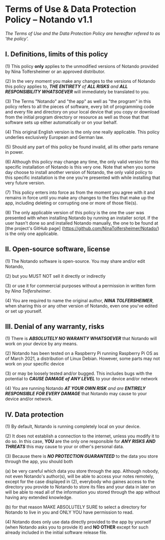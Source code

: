 # Terms of Use & Data Protection Policy – Notando v1.1

_The Terms of Use and the Data Protection Policy are hereafter refered to as 'the policy'._

## I. Definitions, limits of this policy
(1) This policy **only** applies to the unmodified versions of Notando provided by Nina Tolfersheimer or an approved distributor.

(2) In the very moment you make any changes to the versions of Notando this policy applies to, _**THE ENTIRETY** of **ALL RISKS** and **ALL RESPONSIBILITY WHATSOEVER**_ will immediately be translated to you.

(3) The Terms "Notando" and "the app" as well as "the program" in this policy refers to all the pieces of software, every bit of programming code and every file and directory on your local device that you copy or download from the initial program directory or resource as well as those that that software sets up either automatically or on your behalf.

(4) This original English version is the only one really applicable. This policy underlies exclusively European and German law.

(5) Should any part of this policy be found invalid, all its other parts remane in power.

(6) Although this policy may change any time, the only valid version for this specific installation of Notando is this very one. Note that when you some day choose to install another version of Notando, the only valid policy to this specific installation is the one you\'re presented with while installing that very future version.

(7) This policy enters into force as from the moment you agree with it and remains in force until you make any changes to the files that make up the app, including deleting or corrupting one or more of those file(s).

(8) The only applicable version of this policy is the one the user was presented with when installing Notando by running an installer script. If the user hasn't done so and installed Notando manually, the one to be found at [the project's GitHub page] (https://github.com/NinaTolfersheimer/Notado/) is the only one applicable.

## II. Open-source software, license
(1) The Notando software is open-source. You may share and/or edit Notando,

(2) but you MUST NOT sell it directly or indirectly

(3) or use it for commercial purposes without a permission in written form by *Nina Tolfersheimer*.

(4) You are required to name the original author, _**NINA TOLFERSHEIMER**_, when sharing this or any other version of Notando, even one you\'ve edited or set up yourself.

## III. Denial of any warranty, risks
(1) There is _**ABSOLUTELY NO WARANTY WHATSOEVER**_ that Notando will work on your device by any means.

(2) Notando has been tested on a Raspberry Pi running Raspberry Pi OS as of March 2021, a distribution of Linux Debian. However, some parts may not work on your specific device

(3) or may be loosely tested and/or bugged. This includes bugs with the potential to _**CAUSE DAMAGE of ANY LEVEL**_ to your device and/or network

(4) You are running Notando _**AT YOUR OWN RISK** and are **ENTIRELY RESPONSIBLE FOR EVERY DAMAGE**_ that Notando may cause to your device and/or network.

## IV. Data protection
(1) By default, Notando is running completely local on your device.

(2) It does not establish a connection to the internet, unless you modify it to do so. In this case, **YOU** are the only one responsible for _**ANY RISKS AND THREATS**_ this may cause to your or other's personal data.

(3) Because there is _**NO PROTECTION GUARANTEED**_ to the data you store through the app, you should both

   (a) be very careful which data you store through the app. Although nobody, not even Notando\'s author(s), will be able to access your notes remotely, except for the case displayed in (2), everybody who gaines access to the directory you provide to Notando to store its files and your data in later on will be able to read all of the information you stored through the app without having any extended knowledge.
      
   (b) for that reason MAKE ABSOLUTELY SURE to select a directory for Notando to live in you and ONLY YOU have permission to read.
      
(4) Notando does only use data directly provided to the app by yourself (when Notando asks you to provide it) and **NO OTHER** except for such already included in the initial software release file.

